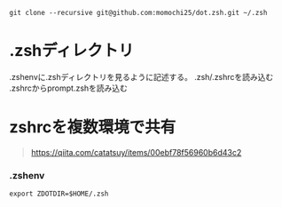 ```git clone
git clone --recursive git@github.com:momochi25/dot.zsh.git ~/.zsh
```

# .zshディレクトリ
.zshenvに.zshディレクトリを見るように記述する。
.zsh/.zshrcを読み込む
.zshrcからprompt.zshを読み込む



# zshrcを複数環境で共有

> https://qiita.com/catatsuy/items/00ebf78f56960b6d43c2

### .zshenv
```zshenv
export ZDOTDIR=$HOME/.zsh
```
